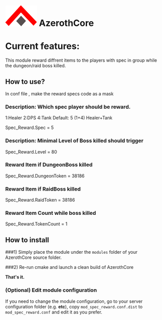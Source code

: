 # ![logo](https://raw.githubusercontent.com/azerothcore/azerothcore.github.io/master/images/logo-github.png) AzerothCore
# Current features:

This module reward diffrent items to the players with spec in group while the dungeon/raid boss killed.   

## How to use?

In conf file , make the reward specs code as a mask 

### Description: Which spec player should be reward.
 1:Healer 2:DPS 4:Tank 
 Default: 5 (1+4) Healer+Tank

Spec_Reward.Spec = 5
### Description: Minimal Level of Boss killed should trigger  
Spec_Reward.Level = 80

### Reward Item if DungeonBoss  killed
Spec_Reward.DungeonToken = 38186

### Reward Item if RaidBoss  killed
Spec_Reward.RaidToken = 38186

### Reward Item Count while boss killed
Spec_Reward.TokenCount = 1

## How to install

###1) Simply place the module under the `modules` folder of your AzerothCore source folder.

###2) Re-run cmake and launch a clean build of AzerothCore

**That's it.**

### (Optional) Edit module configuration

If you need to change the module configuration, go to your server configuration folder (e.g. **etc**), copy `mod_spec_reward.conf.dist` to `mod_spec_reward.conf` and edit it as you prefer.
 
